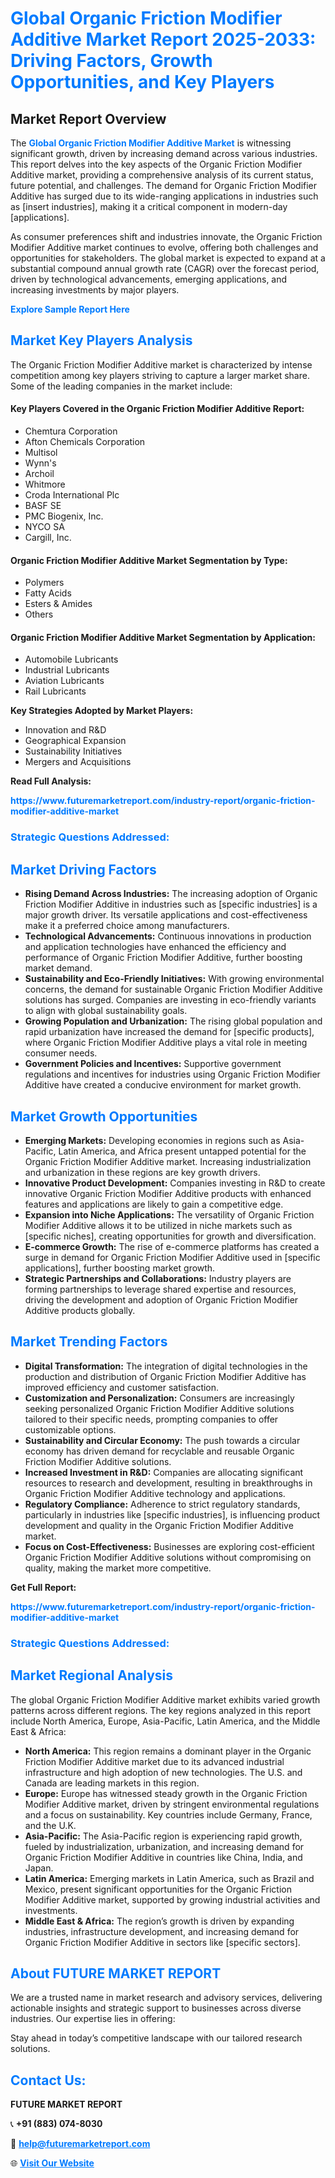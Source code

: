 <h1 style="color: #007BFF;">Global Organic Friction Modifier Additive Market Report 2025-2033: Driving Factors, Growth Opportunities, and Key Players</h1>

<section id="overview">
<h2>Market Report Overview</h2>
<p>The <a href="https://www.futuremarketreport.com/industry-report/organic-friction-modifier-additive-market" style="color: #007BFF; text-decoration: none;"><strong>Global Organic Friction Modifier Additive Market</strong></a> is witnessing significant growth, driven by increasing demand across various industries. This report delves into the key aspects of the Organic Friction Modifier Additive market, providing a comprehensive analysis of its current status, future potential, and challenges. The demand for Organic Friction Modifier Additive has surged due to its wide-ranging applications in industries such as [insert industries], making it a critical component in modern-day [applications].</p>
<p>As consumer preferences shift and industries innovate, the Organic Friction Modifier Additive market continues to evolve, offering both challenges and opportunities for stakeholders. The global market is expected to expand at a substantial compound annual growth rate (CAGR) over the forecast period, driven by technological advancements, emerging applications, and increasing investments by major players.</p>
</section>

<section id="overview">
<p><a href="https://www.futuremarketreport.com/request-sample/reportId=104732" style="color: #007BFF; text-decoration: none;"><strong>Explore Sample Report Here</strong></a></p>
</section>

<section id="key-players">
<h2 style="color: #007BFF;">Market Key Players Analysis</h2>
<p>The Organic Friction Modifier Additive market is characterized by intense competition among key players striving to capture a larger market share. Some of the leading companies in the market include:</p>
<h4>Key Players Covered in the Organic Friction Modifier Additive Report:</h4>
<ul><li>Chemtura Corporation</li><li>Afton Chemicals Corporation</li><li>Multisol</li><li>Wynn&#039;s</li><li>Archoil</li><li>Whitmore</li><li>Croda International Plc</li><li>BASF SE</li><li>PMC Biogenix, Inc.</li><li>NYCO SA</li><li>Cargill, Inc.</li></ul>
<h4>Organic Friction Modifier Additive Market Segmentation by Type:</h4>
<ul><li>Polymers</li><li>Fatty Acids</li><li>Esters &amp; Amides</li><li>Others</li></ul>

<h4>Organic Friction Modifier Additive Market Segmentation by Application:</h4>
<ul><li>Automobile Lubricants</li><li>Industrial Lubricants</li><li>Aviation Lubricants</li><li>Rail Lubricants</li></ul>
<p><strong>Key Strategies Adopted by Market Players:</strong></p>
<ul>
<li>Innovation and R&D</li>
<li>Geographical Expansion</li>
<li>Sustainability Initiatives</li>
<li>Mergers and Acquisitions</li>
</ul>
</section>

<section>
<p><strong>Read Full Analysis: </strong></p><a href="https://www.futuremarketreport.com/industry-report/organic-friction-modifier-additive-market" style="color: #007BFF; text-decoration: none;"><strong>https://www.futuremarketreport.com/industry-report/organic-friction-modifier-additive-market</strong></a>
<h3 style="color: #007BFF;">Strategic Questions Addressed:</h3>
</section>

<section id="driving-factors">
<h2 style="color: #007BFF;">Market Driving Factors</h2>
<ul>
<li><strong>Rising Demand Across Industries:</strong> The increasing adoption of Organic Friction Modifier Additive in industries such as [specific industries] is a major growth driver. Its versatile applications and cost-effectiveness make it a preferred choice among manufacturers.</li>
<li><strong>Technological Advancements:</strong> Continuous innovations in production and application technologies have enhanced the efficiency and performance of Organic Friction Modifier Additive, further boosting market demand.</li>
<li><strong>Sustainability and Eco-Friendly Initiatives:</strong> With growing environmental concerns, the demand for sustainable Organic Friction Modifier Additive solutions has surged. Companies are investing in eco-friendly variants to align with global sustainability goals.</li>
<li><strong>Growing Population and Urbanization:</strong> The rising global population and rapid urbanization have increased the demand for [specific products], where Organic Friction Modifier Additive plays a vital role in meeting consumer needs.</li>
<li><strong>Government Policies and Incentives:</strong> Supportive government regulations and incentives for industries using Organic Friction Modifier Additive have created a conducive environment for market growth.</li>
</ul>
</section>

<section id="growth-opportunities">
<h2 style="color: #007BFF;">Market Growth Opportunities</h2>
<ul>
<li><strong>Emerging Markets:</strong> Developing economies in regions such as Asia-Pacific, Latin America, and Africa present untapped potential for the Organic Friction Modifier Additive market. Increasing industrialization and urbanization in these regions are key growth drivers.</li>
<li><strong>Innovative Product Development:</strong> Companies investing in R&D to create innovative Organic Friction Modifier Additive products with enhanced features and applications are likely to gain a competitive edge.</li>
<li><strong>Expansion into Niche Applications:</strong> The versatility of Organic Friction Modifier Additive allows it to be utilized in niche markets such as [specific niches], creating opportunities for growth and diversification.</li>
<li><strong>E-commerce Growth:</strong> The rise of e-commerce platforms has created a surge in demand for Organic Friction Modifier Additive used in [specific applications], further boosting market growth.</li>
<li><strong>Strategic Partnerships and Collaborations:</strong> Industry players are forming partnerships to leverage shared expertise and resources, driving the development and adoption of Organic Friction Modifier Additive products globally.</li>
</ul>
</section>

<section id="trending-factors">
<h2 style="color: #007BFF;">Market Trending Factors</h2>
<ul>
<li><strong>Digital Transformation:</strong> The integration of digital technologies in the production and distribution of Organic Friction Modifier Additive has improved efficiency and customer satisfaction.</li>
<li><strong>Customization and Personalization:</strong> Consumers are increasingly seeking personalized Organic Friction Modifier Additive solutions tailored to their specific needs, prompting companies to offer customizable options.</li>
<li><strong>Sustainability and Circular Economy:</strong> The push towards a circular economy has driven demand for recyclable and reusable Organic Friction Modifier Additive solutions.</li>
<li><strong>Increased Investment in R&D:</strong> Companies are allocating significant resources to research and development, resulting in breakthroughs in Organic Friction Modifier Additive technology and applications.</li>
<li><strong>Regulatory Compliance:</strong> Adherence to strict regulatory standards, particularly in industries like [specific industries], is influencing product development and quality in the Organic Friction Modifier Additive market.</li>
<li><strong>Focus on Cost-Effectiveness:</strong> Businesses are exploring cost-efficient Organic Friction Modifier Additive solutions without compromising on quality, making the market more competitive.</li>
</ul>
</section>

<section>
<p><strong>Get Full Report: </strong></p><a href="https://www.futuremarketreport.com/industry-report/organic-friction-modifier-additive-market" style="color: #007BFF; text-decoration: none;"><strong>https://www.futuremarketreport.com/industry-report/organic-friction-modifier-additive-market</strong></a>
<h3 style="color: #007BFF;">Strategic Questions Addressed:</h3>
</section>


<section id="regional-analysis">
<h2 style="color: #007BFF;">Market Regional Analysis</h2>
<p>The global Organic Friction Modifier Additive market exhibits varied growth patterns across different regions. The key regions analyzed in this report include North America, Europe, Asia-Pacific, Latin America, and the Middle East & Africa:</p>
<ul>
<li><strong>North America:</strong> This region remains a dominant player in the Organic Friction Modifier Additive market due to its advanced industrial infrastructure and high adoption of new technologies. The U.S. and Canada are leading markets in this region.</li>
<li><strong>Europe:</strong> Europe has witnessed steady growth in the Organic Friction Modifier Additive market, driven by stringent environmental regulations and a focus on sustainability. Key countries include Germany, France, and the U.K.</li>
<li><strong>Asia-Pacific:</strong> The Asia-Pacific region is experiencing rapid growth, fueled by industrialization, urbanization, and increasing demand for Organic Friction Modifier Additive in countries like China, India, and Japan.</li>
<li><strong>Latin America:</strong> Emerging markets in Latin America, such as Brazil and Mexico, present significant opportunities for the Organic Friction Modifier Additive market, supported by growing industrial activities and investments.</li>
<li><strong>Middle East & Africa:</strong> The region’s growth is driven by expanding industries, infrastructure development, and increasing demand for Organic Friction Modifier Additive in sectors like [specific sectors].</li>
</ul>
</section>

<footer>
<h2 style="color: #007BFF;">About FUTURE MARKET REPORT</h2>
<p>We are a trusted name in market research and advisory services, delivering actionable insights and strategic support to businesses across diverse industries. Our expertise lies in offering:</p>

<p>Stay ahead in today’s competitive landscape with our tailored research solutions.</p>

<h2 style="color: #007BFF;">Contact Us:</h2>
<p><strong>FUTURE MARKET REPORT</strong></p>
<p>📞 <strong>+91 (883) 074-8030</strong></p>
<p>📧 <strong><a href="mailto:help@futuremarketreport.com" style="color: #007BFF;">help@futuremarketreport.com</a></strong></p>
<p>🌐 <strong><a href="https://www.futuremarketreport.com/" style="color: #007BFF;">Visit Our Website</a></strong></p>
</footer>